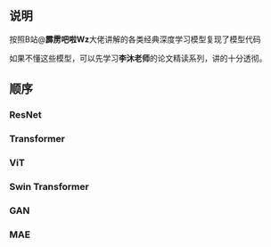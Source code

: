 ## 说明

按照B站@**霹雳吧啦Wz**大佬讲解的各类经典深度学习模型复现了模型代码

如果不懂这些模型，可以先学习**李沐老师**的论文精读系列，讲的十分透彻。



## 顺序

### ResNet

### Transformer

### ViT

### Swin Transformer

### GAN

### MAE